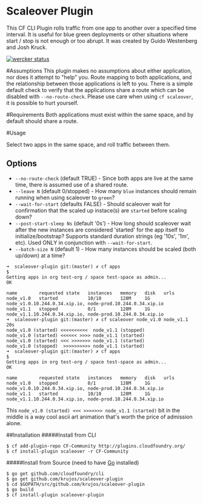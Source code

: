 # Scaleover Plugin
This CF CLI Plugin rolls traffic from one app to another over a specified time interval. It is useful for blue green deployments or other situations where start / stop is not enough or too abrupt. It was created by Guido Westenberg and Josh Kruck.

[![wercker status](https://app.wercker.com/status/f5f8d90193968cce6f5d60583d85be3c/s "wercker status")](https://app.wercker.com/project/bykey/f5f8d90193968cce6f5d60583d85be3c)

#Assumptions
This plugin makes no assumptions about either application, nor does it attempt to "help" you. Route mapping to both applications, and the relationship between those applications is left to you. There is a simple default check to verify that the applications share a route which can be disabled with `--no-route-check`. Please use care when using `cf scaleover`, it is possible to hurt yourself.

#Requirements
Both applications must exist within the same space, and by default should share a route.

#Usage

Select two apps in the same space, and roll traffic between them.

## Options
* `--no-route-check` (default TRUE) - Since both apps are live at the same time, there is assumed use of a shared route.
* `--leave N` (default 0/stopped) - How many `blue` instances should remain running when using scaleover to `green`?
* `--wait-for-start` (defaults FALSE) - Should scaleover wait for confirmation that the scaled up instace(s) are `started` before scaling down?
* `--post-start-sleep Ns` (default '0s') - How long should scaleover wait after the new instances are considered 'started' for the app itself to initialize/bootstrap? Supports standard duration strings (eg '10s', '1m', etc). Used ONLY in conjunction with `--wait-for-start`.
* `--batch-size N` (default 1) - How many instances should be scaled (both up/down) at a time?

```
➜  scaleover-plugin git:(master) ✗ cf apps                                                                                                                    $
Getting apps in org test-org / space test-space as admin...
OK

name        requested state   instances   memory   disk   urls
node_v1.0   started           10/10       128M     1G     node_v1.0.10.244.0.34.xip.io, node-prod.10.244.0.34.xip.io
node_v1.1   stopped           0/1         128M     1G     node_v1.1.10.244.0.34.xip.io, node-prod.10.244.0.34.xip.io
➜  scaleover-plugin git:(master) ✗ cf scaleover node_v1.0 node_v1.1 20s
node_v1.0 (started) <<<<<<<<<<  node_v1.1 (stopped)
node_v1.0 (started) <<<<<< >>>> node_v1.1 (started)
node_v1.0 (started) <<< >>>>>>> node_v1.1 (started)
node_v1.0 (stopped)  >>>>>>>>>> node_v1.1 (started)
➜  scaleover-plugin git:(master) ✗ cf apps                                                                                                                    $
Getting apps in org test-org / space test-space as admin...
OK

name        requested state   instances   memory   disk   urls
node_v1.0   stopped           0/1         128M     1G     node_v1.0.10.244.0.34.xip.io, node-prod.10.244.0.34.xip.io
node_v1.1   started           10/10       128M     1G     node_v1.1.10.244.0.34.xip.io, node-prod.10.244.0.34.xip.io

```

This `node_v1.0 (started) <<< >>>>>>> node_v1.1 (started)` bit in the middle is a way cool ascii art animation that's worth the price of admission alone.

##Installation
#####Install from CLI
  ```
  $ cf add-plugin-repo CF-Community http://plugins.cloudfoundry.org/
  $ cf install-plugin scaleover -r CF-Community
  ```


#####Install from Source (need to have [Go](http://golang.org/dl/) installed)
  ```
  $ go get github.com/cloudfoundry/cli
  $ go get github.com/krujos/scaleover-plugin
  $ cd $GOPATH/src/github.com/krujos/scaleover-plugin
  $ go build
  $ cf install-plugin scaleover-plugin
  ```
